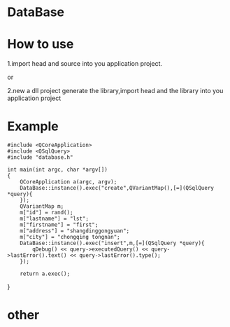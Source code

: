 # DataBase

# How to use
  1.import head and source into you application project.
  
  or
  
  2.new a dll project generate the library,import head and the library into you application project

# Example
	#include <QCoreApplication>
	#include <QSqlQuery>
	#include "database.h"

	int main(int argc, char *argv[])
	{
		QCoreApplication a(argc, argv);
		DataBase::instance().exec("create",QVariantMap(),[=](QSqlQuery *query){
		});
		QVariantMap m;
		m["id"] = rand();
		m["lastname"] = "lst";
		m["firstname"] = "first";
		m["address"] = "shangdinggongyuan";
		m["city"] = "chongqing tongnan";
		DataBase::instance().exec("insert",m,[=](QSqlQuery *query){
			qDebug() << query->executedQuery() << query->lastError().text() << query->lastError().type();
		});
	  
		return a.exec();
  }
  
# other
  
